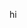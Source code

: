 hi

<!--
**davinhabibie/davinhabibie** is a ✨ _special_ ✨ repository because its `README.md` (this file) appears on your GitHub profile.

Here are some ideas to get you started:

- 🔭 I’m currently study at University of Semrarang
- 🌱 I’m currently learning HTML,CSS,JS
- 👯 I’m looking to collaborate on ...
- 🤔 I’m looking for help with FrontEnd
- 💬 Ask me about ...
- 📫 How to reach me: @gunblum on instagram
- 😄 Pronouns: ...
- ⚡ Fun fact: ...
-->
